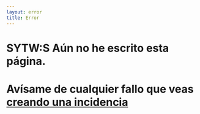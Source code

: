 ```yaml
---
layout: error
title: Error
---
```

# SYTW:S Aún no he escrito esta página. 

# Avísame de cualquier fallo que veas [creando una incidencia](https://github.com/ULL-MII-SYTWS-1920/ull-mii-sytws-1920.github.io/issues/new)

<div>

<div id="cat"></div>

<script type="text/javascript">

/*

  https://docs.thecatapi.com/ 

*/
const URL = 'https://api.thecatapi.com/v1/images/search?size=full';

(async function() {
  try {
    let divcat = document.getElementById("cat");
    let response = await fetch(URL, {
       headers: {
       'x-api-key': "56a4f1cc-7f60-468d-9dba-e4b6f04b7c7d"
       }
    });
    let cat = await response.json();

    console.log(cat);
    
      let img = document.createElement("img");
      img.src = cat.url;
      divcat.appendChild(img);
    
  }
  catch(e) { 
    // silence.
  }
})()

</script>

</div>